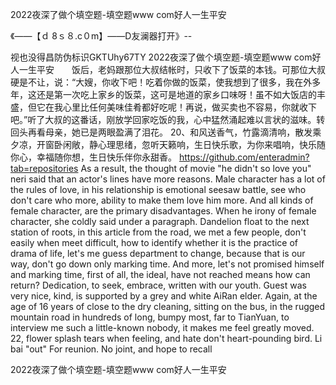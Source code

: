 2022夜深了做个填空题-填空题www com好人一生平安

《——【ｄ 8ｓ８.c０m】——D友澜器打开》--

视也没得昌防伪标识GKTUhy67TY
2022夜深了做个填空题-填空题www com好人一生平安　　饭后，老妈跟那位大叔结帐时，只收下了饭菜的本钱。可那位大叔硬是不让，说：“大嫂，你收下吧！吃着你做的饭菜，使我想到了很多，我在外多年，这还是第一次吃上家乡的饭菜，这可是地道的家乡口味呀！虽不如大饭店的丰盛，但它在我心里比任何美味佳肴都好吃呢！再说，做买卖也不容易，你就收下吧。”听了大叔的这番话，刚放学回家吃饭的我，心中猛然涌起难以言状的滋味。转回头再看母亲，她已是两眼盈满了泪花。
	20、和风送香气，竹露滴清响，散发乘夕凉，开窗卧闲敞，静心理思绪，忽听天籁响，生日快乐歌，为你来唱响，快乐随你心，幸福随你想，生日快乐伴你永甜香。
https://github.com/enteradmin?tab=repositories
As a result, the thought of movie "he didn't so love you" neri said that an actor's lines have more reasons.
Male character has a lot of the rules of love, in his relationship is emotional seesaw battle, see who don't care who more, ability to make them love him more.
And all kinds of female character, are the primary disadvantages.
When he irony of female character, she coldly said under a paragraph.
Dandelion float to the next station of roots, in this article from the road, we met a few people, don't easily when meet difficult, how to identify whether it is the practice of drama of life, let's me guess department to change, because that is our way, don't go down only marking time.
And more, let's not promised himself and marking time, first of all, the ideal, have not reached means how can return?
Dedication, to seek, embrace, written with our youth.
Guest was very nice, kind, is supported by a grey and white AiRan elder.
Again, at the age of 16 years of close to the dry cleaning, sitting on the bus, in the rugged mountain road in hundreds of long, bumpy most, far to TianYuan, to interview me such a little-known nobody, it makes me feel greatly moved.
22, flower splash tears when feeling, and hate don't heart-pounding bird.
Li bai "out"
For reunion.
No joint, and hope to recall




2022夜深了做个填空题-填空题www com好人一生平安
